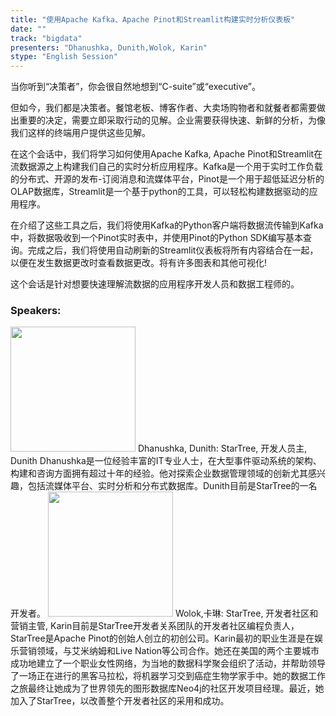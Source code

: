 ```yaml
---
title: "使用Apache Kafka、Apache Pinot和Streamlit构建实时分析仪表板"
date: "" 
track: "bigdata"
presenters: "Dhanushka, Dunith,Wolok, Karin"
stype: "English Session"
---
```

当你听到“决策者”，你会很自然地想到“C-suite”或“executive”。

但如今，我们都是决策者。餐馆老板、博客作者、大卖场购物者和就餐者都需要做出重要的决定，需要立即采取行动的见解。企业需要获得快速、新鲜的分析，为像我们这样的终端用户提供这些见解。

在这个会话中，我们将学习如何使用Apache Kafka, Apache Pinot和Streamlit在流数据源之上构建我们自己的实时分析应用程序。Kafka是一个用于实时工作负载的分布式、开源的发布-订阅消息和流媒体平台，Pinot是一个用于超低延迟分析的OLAP数据库，Streamlit是一个基于python的工具，可以轻松构建数据驱动的应用程序。

在介绍了这些工具之后，我们将使用Kafka的Python客户端将数据流传输到Kafka中，将数据吸收到一个Pinot实时表中，并使用Pinot的Python SDK编写基本查询。完成之后，我们将使用自动刷新的Streamlit仪表板将所有内容结合在一起，以便在发生数据更改时查看数据更改。将有许多图表和其他可视化!

这个会话是针对想要快速理解流数据的应用程序开发人员和数据工程师的。
 ### Speakers: 
 <img src="images/speaker/1092.png" width="200" />
 Dhanushka, Dunith: StarTree, 开发人员主, Dunith Dhanushka是一位经验丰富的IT专业人士，在大型事件驱动系统的架构、构建和咨询方面拥有超过十年的经验。他对探索企业数据管理领域的创新尤其感兴趣，包括流媒体平台、实时分析和分布式数据库。Dunith目前是StarTree的一名开发者。
 <img src="images/speaker/1092_2.png" width="200" />
 Wolok,卡琳: StarTree, 开发者社区和营销主管, Karin目前是StarTree开发者关系团队的开发者社区编程负责人，StarTree是Apache Pinot的创始人创立的初创公司。Karin最初的职业生涯是在娱乐营销领域，与艾米纳姆和Live Nation等公司合作。她还在美国的两个主要城市成功地建立了一个职业女性网络，为当地的数据科学聚会组织了活动，并帮助领导了一场正在进行的黑客马拉松，将机器学习交到癌症生物学家手中。她的数据工作之旅最终让她成为了世界领先的图形数据库Neo4j的社区开发项目经理。最近，她加入了StarTree，以改善整个开发者社区的采用和成功。
 